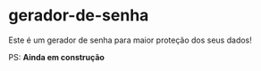 # gerador-de-senha

Este é um gerador de senha para maior proteção dos seus dados!

PS: __Ainda em construção__
